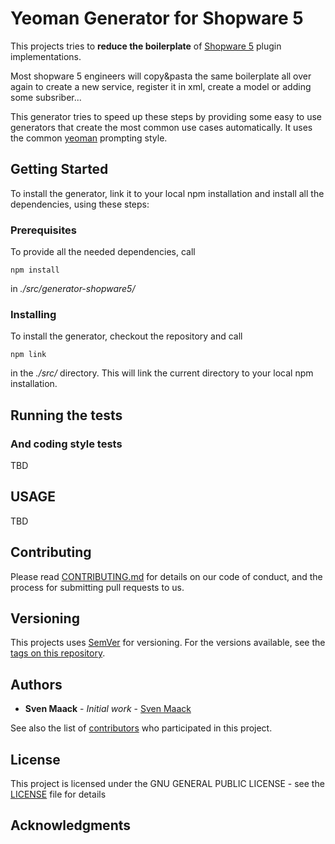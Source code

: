 # Yeoman Generator for Shopware 5

This projects tries to **reduce the boilerplate** of [Shopware 5](https://www.shopware.com/de/migration/infos-zu-shopware-5/) plugin implementations. 

Most shopware 5 engineers will copy&pasta the same boilerplate all over again to create a new service, register it in xml, create a model or adding some subsriber...

This generator tries to speed up these steps by providing some easy to use generators that create the most common use cases automatically. It uses the common [yeoman](https://yeoman.io/) prompting style.

## Getting Started

To install the generator, link it to your local npm installation and install all the dependencies, using these steps:

### Prerequisites

To provide all the needed dependencies, call 

```
npm install
```

in  *./src/generator-shopware5/* 

### Installing

To install the generator, checkout the repository and call 

```
npm link
```

in the *./src/* directory. This will link the current directory to your local npm installation.

## Running the tests

### And coding style tests

TBD

## USAGE

TBD

## Contributing

Please read [CONTRIBUTING.md](https://gist.github.com/PurpleBooth/b24679402957c63ec426) for details on our code of conduct, and the process for submitting pull requests to us.

## Versioning

This projects uses [SemVer](http://semver.org/) for versioning. For the versions available, see the [tags on this repository](https://github.com/SvenMaack/yeoman_shopware5/tags). 

## Authors

* **Sven Maack** - *Initial work* - [Sven Maack](https://github.com/SvenMaack)

See also the list of [contributors](https://github.com/SvenMaack/yeoman_shopware5/contributors) who participated in this project.

## License

This project is licensed under the GNU GENERAL PUBLIC LICENSE - see the [LICENSE](LICENSE) file for details

## Acknowledgments
